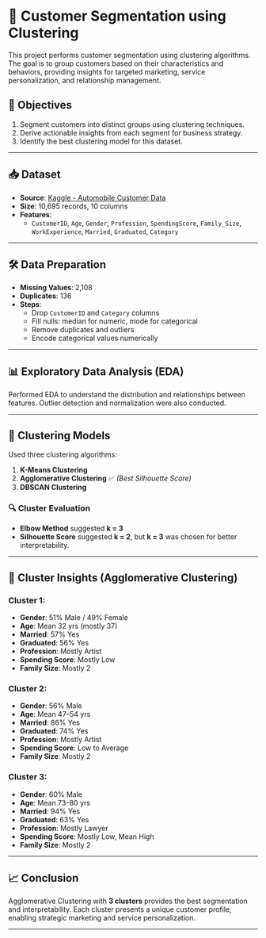# 🧠 Customer Segmentation using Clustering

This project performs customer segmentation using clustering algorithms. The goal is to group customers based on their characteristics and behaviors, providing insights for targeted marketing, service personalization, and relationship management.

## 📌 Objectives

1. Segment customers into distinct groups using clustering techniques.
2. Derive actionable insights from each segment for business strategy.
3. Identify the best clustering model for this dataset.

---

## 📥 Dataset

- **Source**: [Kaggle - Automobile Customer Data](https://www.kaggle.com/datasets/akashdeepkuila/automobile-customer/data)
- **Size**: 10,695 records, 10 columns
- **Features**:  
  - `CustomerID`, `Age`, `Gender`, `Profession`, `SpendingScore`, `Family_Size`, `WorkExperience`, `Married`, `Graduated`, `Category`

---

## 🛠️ Data Preparation

- **Missing Values**: 2,108
- **Duplicates**: 136
- **Steps**:
  - Drop `CustomerID` and `Category` columns
  - Fill nulls: median for numeric, mode for categorical
  - Remove duplicates and outliers
  - Encode categorical values numerically

---

## 📊 Exploratory Data Analysis (EDA)

Performed EDA to understand the distribution and relationships between features. Outlier detection and normalization were also conducted.

---

## 🤖 Clustering Models

Used three clustering algorithms:
1. **K-Means Clustering**
2. **Agglomerative Clustering** ✅ *(Best Silhouette Score)*
3. **DBSCAN Clustering**

### 🔍 Cluster Evaluation

- **Elbow Method** suggested **k = 3**
- **Silhouette Score** suggested **k = 2**, but **k = 3** was chosen for better interpretability.

---

## 🧬 Cluster Insights (Agglomerative Clustering)

### Cluster 1:
- **Gender**: 51% Male / 49% Female
- **Age**: Mean 32 yrs (mostly 37)
- **Married**: 57% Yes
- **Graduated**: 56% Yes
- **Profession**: Mostly Artist
- **Spending Score**: Mostly Low
- **Family Size**: Mostly 2

### Cluster 2:
- **Gender**: 56% Male
- **Age**: Mean 47–54 yrs
- **Married**: 86% Yes
- **Graduated**: 74% Yes
- **Profession**: Mostly Artist
- **Spending Score**: Low to Average
- **Family Size**: Mostly 2

### Cluster 3:
- **Gender**: 60% Male
- **Age**: Mean 73–80 yrs
- **Married**: 94% Yes
- **Graduated**: 63% Yes
- **Profession**: Mostly Lawyer
- **Spending Score**: Mostly Low, Mean High
- **Family Size**: Mostly 2

---

## 📈 Conclusion

Agglomerative Clustering with **3 clusters** provides the best segmentation and interpretability. Each cluster presents a unique customer profile, enabling strategic marketing and service personalization.

---

